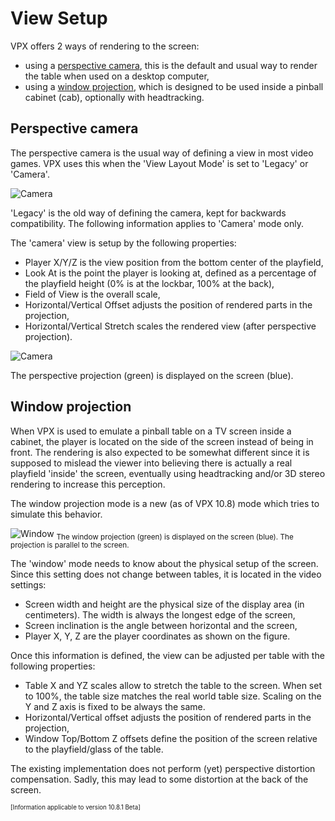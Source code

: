 # View Setup

VPX offers 2 ways of rendering to the screen:
- using a [perspective camera](#Perspective-camera), this is the default and usual way to render the table when used on a desktop computer,
- using a [window projection](#Window-projection), which is designed to be used inside a pinball cabinet (cab), optionally with headtracking.



## Perspective camera
The perspective camera is the usual way of defining a view in most video games. VPX uses this when the 'View Layout Mode' is set to 'Legacy' or 'Camera'.

![Camera](img/ViewSetup-Camera.webp)

'Legacy' is the old way of defining the camera, kept for backwards compatibility. The following information applies to 'Camera' mode only.

The 'camera' view is setup by the following properties:
- Player X/Y/Z is the view position from the bottom center of the playfield,
- Look At is the point the player is looking at, defined as a percentage of the playfield height (0% is at the lockbar, 100% at the back),
- Field of View is the overall scale,
- Horizontal/Vertical Offset adjusts the position of rendered parts in the projection,
- Horizontal/Vertical Stretch scales the rendered view (after perspective projection).

![Camera](img/ViewSetup-CameraDef.svg)

The perspective projection (green) is displayed on the screen (blue).

## Window projection
When VPX is used to emulate a pinball table on a TV screen inside a cabinet, the player is located on the side of the screen instead of being in front.
The rendering is also expected to be somewhat different since it is supposed to mislead the viewer into believing there is actually a real playfield 'inside' the screen, eventually using headtracking and/or 3D stereo rendering to increase this perception.

The window projection mode is a new (as of VPX 10.8) mode which tries to simulate this behavior.

![Window](img/ViewSetup-WindowDef.svg)
<sub>The window projection (green) is displayed on the screen (blue). The projection is parallel to the screen.</sub>

The 'window' mode needs to know about the physical setup of the screen. Since this setting does not change between tables, it is located in the video settings:
- Screen width and height are the physical size of the display area (in centimeters). The width is always the longest edge of the screen,
- Screen inclination is the angle between horizontal and the screen,
- Player X, Y, Z are the player coordinates as shown on the figure.

Once this information is defined, the view can be adjusted per table with the following properties:
- Table X and YZ scales allow to stretch the table to the screen. When set to 100%, the table size matches the real world table size. Scaling on the Y and Z axis is fixed to be always the same.
- Horizontal/Vertical offset adjusts the position of rendered parts in the projection,
- Window Top/Bottom Z offsets define the position of the screen relative to the playfield/glass of the table.

The existing implementation does not perform (yet) perspective distortion compensation. Sadly, this may lead to some distortion at the back of the screen.

<sub><sup>[Information applicable to version 10.8.1 Beta]</sup></sub>
